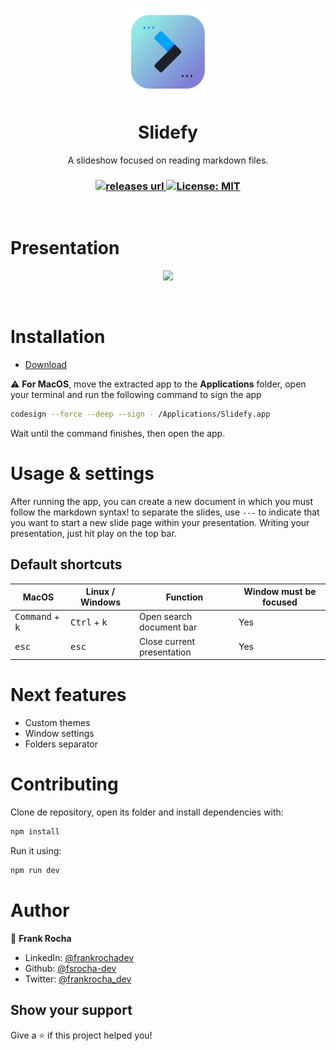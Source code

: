 <p align="center">
  <img src="./resources/icons/icon.png" width="140px" />
</p>

<h1 align="center">Slidefy</h1>
<p align="center">A slideshow focused on reading markdown files.</p>

<h3 align="center">
  <!-- Version -->
  <a href="https://github.com/fsrocha-dev/slidefy/releases">
    <img alt="releases url" src="https://img.shields.io/github/v/release/fsrocha-dev/slidefy?style=for-the-badge&labelColor=1C1E26&color=0087FF">
  </a>  
  
 <!-- License -->
  <a href="./LICENSE" target="_blank">
    <img alt="License: MIT" src="https://img.shields.io/badge/license%20-MIT-1C1E26?style=for-the-badge&labelColor=1C1E26&color=0087FF">
  </a>
</h3>

<br />

# Presentation

<p align="center">
  <img src="./resources/gifs/slidefy-usage-example.gif" />
</p>

<br />

# Installation

- [Download](https://github.com/fsrocha-dev/slidefy/releases)

⚠️ **For MacOS**, move the extracted app to the **Applications** folder, open your terminal and run the following command to sign the app
```bash
codesign --force --deep --sign - /Applications/Slidefy.app
```
Wait until the command finishes, then open the app.

# Usage & settings

After running the app, you can create a new document in which you must follow the markdown syntax! to separate the slides, use `---` to indicate that you want to start a new slide page within your presentation. Writing your presentation, just hit play on the top bar.

## Default shortcuts

<table>
  <thead>
    <tr>
      <th>MacOS</th>
      <th>Linux / Windows</th>
      <th>Function</th>
      <th>Window must be focused</th>
    </tr>
  </thead>
  <tbody>
    <tr>
      <td><kbd>Command</kbd> + <kbd>k</kbd></td>
      <td><kbd>Ctrl</kbd> + <kbd>k</kbd></td>
      <td>Open search document bar</td>
      <td>Yes</td>
    </tr>
    <tr>
      <td><kbd>esc</kbd></td>
      <td><kbd>esc</kbd></td>
      <td>Close current presentation</td>
      <td>Yes</td>
    </tr>
  </tbody>
</table>

# Next features

- Custom themes
- Window settings
- Folders separator

# Contributing

Clone de repository, open its folder and install dependencies with:

```sh
npm install
```

Run it using:

```sh
npm run dev
```

# Author

👤 **Frank Rocha**

- LinkedIn: [@frankrochadev](https://linkedin.com/in/frankrochadev)
- Github: [@fsrocha-dev](https://github.com/fsrocha-dev)
- Twitter: [@frankrocha_dev](https://twitter.com/frankrocha_dev)

## Show your support

Give a ⭐️ if this project helped you!
